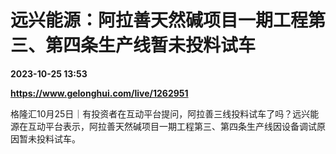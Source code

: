 # 远兴能源：阿拉善天然碱项目一期工程第三、第四条生产线暂未投料试车

**2023-10-25 13:53**

**https://www.gelonghui.com/live/1262951**

格隆汇10月25日｜有投资者在互动平台提问，阿拉善三线投料试车了吗？远兴能源在互动平台表示，阿拉善天然碱项目一期工程第三、第四条生产线因设备调试原因暂未投料试车。
